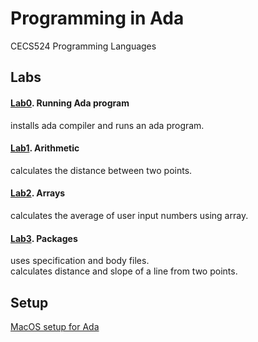 # Programming in Ada
CECS524 Programming Languages

## Labs
#### [Lab0](ada/). Running Ada program
installs ada compiler and runs an ada program.
#### [Lab1](ada1_arithmetic/). Arithmetic  
calculates the distance between two points.
#### [Lab2](ada2_arrays/). Arrays  
calculates the average of user input numbers using array.
#### [Lab3](ada3_packages/). Packages  
uses specification and body files.  
calculates distance and slope of a line from two points.


## Setup
[MacOS setup for Ada](ada/readme.md)
